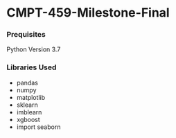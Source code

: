 # CMPT-459-Milestone-Final

### Prequisites
Python Version 3.7

### Libraries Used
* pandas
* numpy
* matplotlib
* sklearn
* imblearn
* xgboost
* import seaborn
